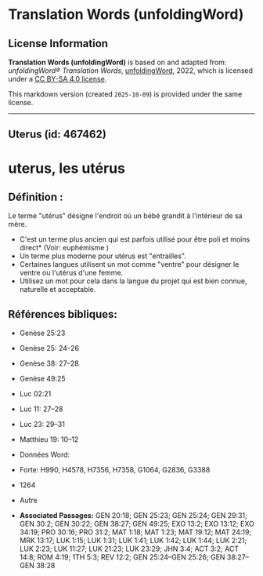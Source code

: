 # Translation Words (unfoldingWord)

## License Information

**Translation Words (unfoldingWord)** is based on and adapted from: _unfoldingWord® Translation Words_, [unfoldingWord](https://unfoldingword.org/utw), 2022, which is licensed under a [CC BY-SA 4.0 license](https://creativecommons.org/licenses/by-sa/4.0/legalcode.en).

This markdown version (created `2025-10-09`) is provided under the same license.



--------------------------------

## Uterus (id: 467462)

uterus, les utérus
==================

Définition :
------------

Le terme "utérus" désigne l'endroit où un bébé grandit à l'intérieur de sa mère.

* C'est un terme plus ancien qui est parfois utilisé pour être poli et moins direct\* (Voir: euphémisme )
* Un terme plus moderne pour utérus est "entrailles".
* Certaines langues utilisent un mot comme "ventre" pour désigner le ventre ou l'utérus d'une femme.
* Utilisez un mot pour cela dans la langue du projet qui est bien connue, naturelle et acceptable.

Références bibliques:
---------------------

* Genèse 25:23
* Genèse 25: 24–26
* Genèse 38: 27–28
* Genèse 49:25
* Luc 02:21
* Luc 11: 27–28
* Luc 23: 29–31
* Matthieu 19: 10–12
* Données Word:
* Forte: H990, H4578, H7356, H7358, G1064, G2836, G3388
* 1264
* Autre

* **Associated Passages:** GEN 20:18; GEN 25:23; GEN 25:24; GEN 29:31; GEN 30:2; GEN 30:22; GEN 38:27; GEN 49:25; EXO 13:2; EXO 13:12; EXO 34:19; PRO 30:16; PRO 31:2; MAT 1:18; MAT 1:23; MAT 19:12; MAT 24:19; MRK 13:17; LUK 1:15; LUK 1:31; LUK 1:41; LUK 1:42; LUK 1:44; LUK 2:21; LUK 2:23; LUK 11:27; LUK 21:23; LUK 23:29; JHN 3:4; ACT 3:2; ACT 14:8; ROM 4:19; 1TH 5:3; REV 12:2; GEN 25:24–GEN 25:26; GEN 38:27–GEN 38:28

